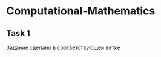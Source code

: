 # Computational-Mathematics

## Task 1
Задание сделано в соответствующей [ветке](https://github.com/vacmannnn/Computational-Mathematics/tree/task1/src)
